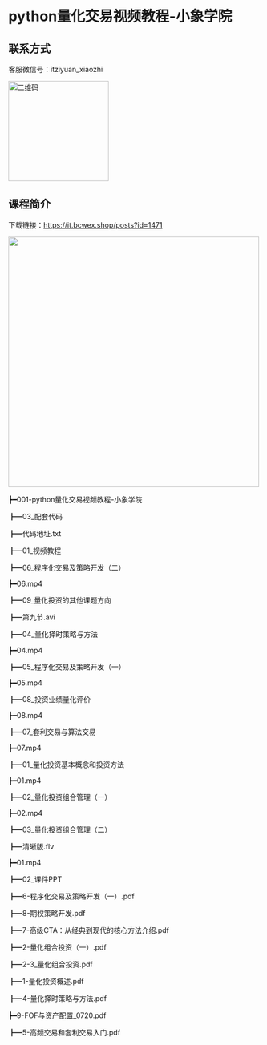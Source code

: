# python量化交易视频教程-小象学院

## 联系方式

客服微信号：itziyuan_xiaozhi

<img src="https://ziyuanyun.oss-cn-guangzhou.aliyuncs.com/common/20240614073449/666b82192834a.jpg" width="200" height="200" alt="二维码">

## 课程简介

下载链接：https://it.bcwex.shop/posts?id=1471

<img src="https://ziyuanyun.oss-cn-guangzhou.aliyuncs.com/yun/20240515153943/664466bf5e299.jpg" width="500" alt="">

  ┣━001-python量化交易视频教程-小象学院

 ┣━03_配套代码

 ┣━代码地址.txt

 ┣━01_视频教程

 ┣━06_程序化交易及策略开发（二）

 ┣━06.mp4

 ┣━09_量化投资的其他课题方向

 ┣━第九节.avi

 ┣━04_量化择时策略与方法

 ┣━04.mp4

 ┣━05_程序化交易及策略开发（一）

 ┣━05.mp4

 ┣━08_投资业绩量化评价

 ┣━08.mp4

 ┣━07_套利交易与算法交易

 ┣━07.mp4

 ┣━01_量化投资基本概念和投资方法

 ┣━01.mp4

 ┣━02_量化投资组合管理（一）

 ┣━02.mp4

 ┣━03_量化投资组合管理（二）

 ┣━清晰版.flv

 ┣━01.mp4

 ┣━02_课件PPT

 ┣━6-程序化交易及策略开发（一）.pdf

 ┣━8-期权策略开发.pdf

 ┣━7-高级CTA：从经典到现代的核心方法介绍.pdf

 ┣━2-量化组合投资（一）.pdf

 ┣━2-3_量化组合投资.pdf

 ┣━1-量化投资概述.pdf

 ┣━4-量化择时策略与方法.pdf

 ┣━9-FOF与资产配置_0720.pdf

 ┣━5-高频交易和套利交易入门.pdf

  
